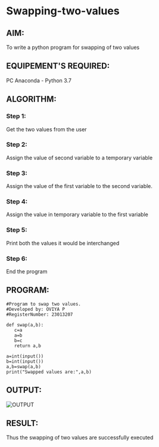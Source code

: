 # Swapping-two-values
## AIM:
To write a python program for swapping of two values
## EQUIPEMENT'S REQUIRED: 
PC
Anaconda - Python 3.7
## ALGORITHM: 
### Step 1:
Get the two values from the user
### Step 2: 
Assign the value of second variable to a temporary variable 
### Step 3: 
Assign the value of the first variable to the second variable.
### Step 4:  
Assign the value in temporary variable to the first variable
### Step 5: 
Print both the values it would be interchanged
### Step 6: 
End the program
## PROGRAM:
```
#Program to swap two values.
#Developed by: OVIYA P
#RegisterNumber: 23013207

def swap(a,b):
   c=a
   a=b
   b=c
   return a,b
   
a=int(input())
b=int(input())
a,b=swap(a,b)
print("Swapped values are:",a,b)
```
## OUTPUT:

![OUTPUT](https://github.com/Oviya24032K6/Swapping-two-values/assets/147139999/b2a0e4d7-fc0c-4f2c-bdbd-124fdb763fea)



## RESULT:
Thus the swapping of two values are successfully executed



